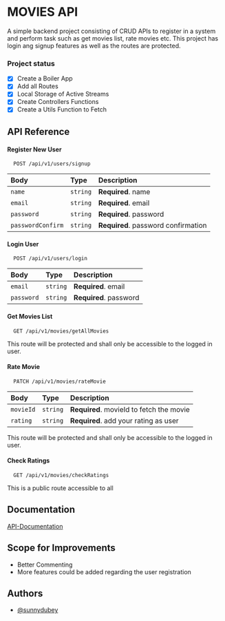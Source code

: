 # MOVIES API

A simple backend project consisting of CRUD APIs to register in a system and perform task such as get movies list, rate movies etc.
This project has login ang signup features as well as the routes are protected.


### Project status

- [x] Create a Boiler App
- [x] Add all Routes
- [x] Local Storage of Active Streams  
- [x] Create Controllers Functions
- [x] Create a Utils Function to Fetch 

## API Reference

#### Register New User

```http
  POST /api/v1/users/signup
```

| Body              | Type     | Description                         |
| :---------------- | :------- | :---------------------------------- |
| `name`            | `string` | **Required**. name                  |
| `email`           | `string` | **Required**. email                 |
| `password`        | `string` | **Required**. password              |
| `passwordConfirm` | `string` | **Required**. password confirmation |

#### Login User

```http
  POST /api/v1/users/login
```

| Body       | Type     | Description            |
| :--------- | :------- | :--------------------- |
| `email`    | `string` | **Required**. email    |
| `password` | `string` | **Required**. password |

#### Get Movies List

```http
  GET /api/v1/movies/getAllMovies
```

This route will be protected and shall only be accessible to the logged in user.

#### Rate Movie

```http
  PATCH /api/v1/movies/rateMovie
```

| Body      | Type     | Description                              |
| :-------- | :------- | :--------------------------------------- |
| `movieId` | `string` | **Required**. movieId to fetch the movie |
| `rating`  | `string` | **Required**. add your rating as user    |

This route will be protected and shall only be accessible to the logged in user.

#### Check Ratings

```http
  GET /api/v1/movies/checkRatings
```

This is a public route accessible to all


## Documentation

[API-Documentation](https://documenter.getpostman.com/view/28873754/2s9Y5ZugQb)

## Scope for Improvements

-  Better Commenting
-  More features could be added regarding the user registration

## Authors

- [@sunnydubey](https://www.github.com/sunny-dubey)
